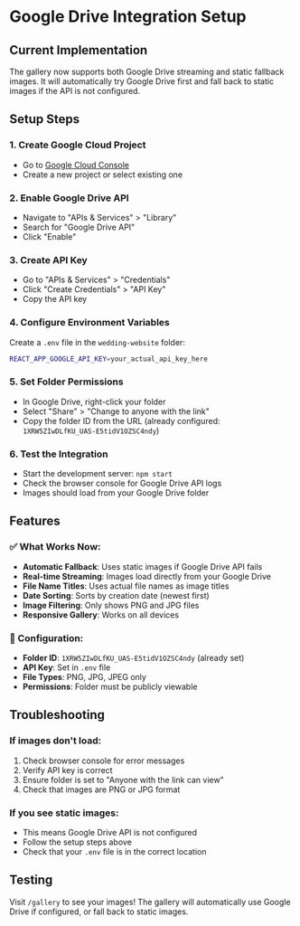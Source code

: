 # Google Drive Integration Setup

## Current Implementation

The gallery now supports both Google Drive streaming and static fallback images. It will automatically try Google Drive first and fall back to static images if the API is not configured.

## Setup Steps

### 1. Create Google Cloud Project
- Go to [Google Cloud Console](https://console.cloud.google.com/)
- Create a new project or select existing one

### 2. Enable Google Drive API
- Navigate to "APIs & Services" > "Library"
- Search for "Google Drive API"
- Click "Enable"

### 3. Create API Key
- Go to "APIs & Services" > "Credentials"
- Click "Create Credentials" > "API Key"
- Copy the API key

### 4. Configure Environment Variables
Create a `.env` file in the `wedding-website` folder:
```bash
REACT_APP_GOOGLE_API_KEY=your_actual_api_key_here
```

### 5. Set Folder Permissions
- In Google Drive, right-click your folder
- Select "Share" > "Change to anyone with the link"
- Copy the folder ID from the URL (already configured: `1XRW5ZIwDLfKU_UAS-E5tidV1OZSC4ndy`)

### 6. Test the Integration
- Start the development server: `npm start`
- Check the browser console for Google Drive API logs
- Images should load from your Google Drive folder

## Features

### ✅ What Works Now:
- **Automatic Fallback**: Uses static images if Google Drive API fails
- **Real-time Streaming**: Images load directly from your Google Drive
- **File Name Titles**: Uses actual file names as image titles
- **Date Sorting**: Sorts by creation date (newest first)
- **Image Filtering**: Only shows PNG and JPG files
- **Responsive Gallery**: Works on all devices

### 🔧 Configuration:
- **Folder ID**: `1XRW5ZIwDLfKU_UAS-E5tidV1OZSC4ndy` (already set)
- **API Key**: Set in `.env` file
- **File Types**: PNG, JPG, JPEG only
- **Permissions**: Folder must be publicly viewable

## Troubleshooting

### If images don't load:
1. Check browser console for error messages
2. Verify API key is correct
3. Ensure folder is set to "Anyone with the link can view"
4. Check that images are PNG or JPG format

### If you see static images:
- This means Google Drive API is not configured
- Follow the setup steps above
- Check that your `.env` file is in the correct location

## Testing

Visit `/gallery` to see your images! The gallery will automatically use Google Drive if configured, or fall back to static images.
